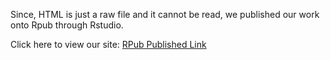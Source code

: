 
Since, HTML is just a raw file and it cannot be read, we published our work onto Rpub through Rstudio. 


Click here to view our site: [RPub Published Link](https://rpubs.com/indrateja/OWC-DataCleaningDoc)

